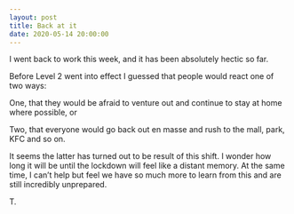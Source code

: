 ```yaml
---
layout: post
title: Back at it
date: 2020-05-14 20:00:00
---
```


I went back to work this week, and it has been absolutely hectic so far. 

Before Level 2 went into effect I guessed that people would react one of two ways: 

One, that they would be afraid to venture out and continue to stay at home where possible, or

Two, that everyone would go back out en masse and rush to the mall, park, KFC and so on. 

It seems the latter has turned out to be result of this shift. I wonder how long it will be until the lockdown will feel like a distant memory. At the same time, I can’t help but feel we have so much more to learn from this and are still incredibly unprepared. 

T. 